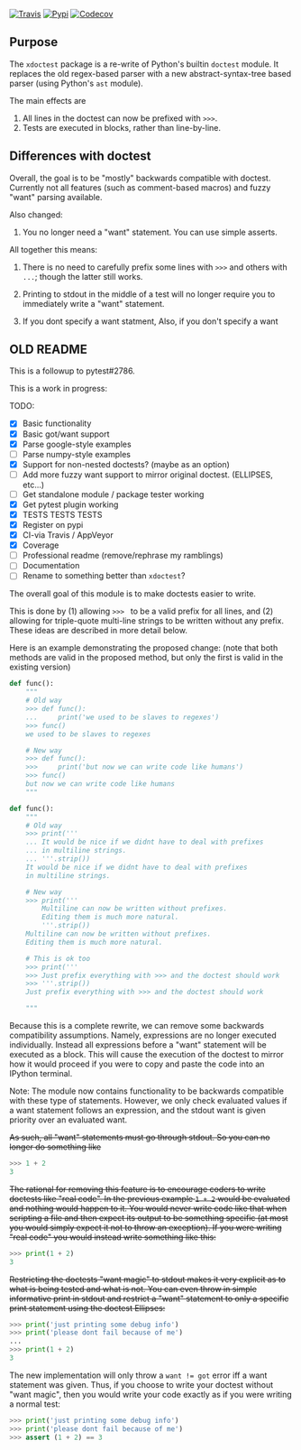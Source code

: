 [![Travis](https://img.shields.io/travis/Erotemic/xdoctest.svg)](https://travis-ci.org/Erotemic/xdoctest)
[![Pypi](https://img.shields.io/pypi/v/xdoctest.svg)](https://pypi.python.org/pypi/xdoctest)
[![Codecov](https://codecov.io/github/Erotemic/xdoctest/badge.svg?branch=master&service=github)](https://codecov.io/github/Erotemic/xdoctest?branch=master)

## Purpose

The `xdoctest` package is a re-write of Python's builtin `doctest` module. 
It replaces the old regex-based parser with a new abstract-syntax-tree based
parser (using Python's `ast` module). 

The main effects are 

1. All lines in the doctest can now be prefixed with `>>>`. 
2. Tests are executed in blocks, rather than line-by-line.


## Differences with doctest

Overall, the goal is to be "mostly" backwards compatible with doctest.
Currently not all features (such as comment-based macros) and fuzzy "want"
parsing available.

Also changed:

1. You no longer need a "want" statement. You can use simple asserts.


All together this means:

1. There is no need to carefully prefix some lines with `>>>` and others with
   `...`; though the latter still works.

2. Printing to stdout in the middle of a test will no longer require you to immediately write a "want" statement. 

3. If you dont specify a want statment, Also, if you don't specify a want 



## OLD README
This is a followup to pytest#2786.

This is a work in progress:

TODO:

- [x] Basic functionality
- [x] Basic got/want support
- [x] Parse google-style examples
- [ ] Parse numpy-style examples
- [x] Support for non-nested doctests? (maybe as an option)
- [ ] Add more fuzzy want support to mirror original doctest. (ELLIPSES, etc...)
- [ ] Get standalone module / package tester working
- [x] Get pytest plugin working
- [x] TESTS TESTS TESTS
- [x] Register on pypi
- [x] CI-via Travis / AppVeyor
- [x] Coverage
- [ ] Professional readme (remove/rephrase my ramblings)
- [ ] Documentation
- [ ] Rename to something better than `xdoctest`?

The overall goal of this module is to make doctests easier to write.

This is done by (1) allowing `>>> ` to be a valid prefix for all lines, and
(2) allowing for triple-quote multi-line strings to be written without any
prefix. These ideas are described in more detail below.


Here is an example demonstrating the proposed change: (note that both methods
are valid in the proposed method, but only the first is valid in the existing
version)
```python
def func():
    """
    # Old way
    >>> def func():
    ...     print('we used to be slaves to regexes')
    >>> func()
    we used to be slaves to regexes

    # New way
    >>> def func():
    >>>     print('but now we can write code like humans')
    >>> func()
    but now we can write code like humans
    """
```


```python
def func():
    """
    # Old way
    >>> print('''
    ... It would be nice if we didnt have to deal with prefixes
    ... in multiline strings.
    ... '''.strip())
    It would be nice if we didnt have to deal with prefixes
    in multiline strings.

    # New way
    >>> print('''
        Multiline can now be written without prefixes.
        Editing them is much more natural.
        '''.strip())
    Multiline can now be written without prefixes.
    Editing them is much more natural.

    # This is ok too
    >>> print('''
    >>> Just prefix everything with >>> and the doctest should work
    >>> '''.strip())
    Just prefix everything with >>> and the doctest should work

    """
```


Because this is a complete rewrite, we can remove some backwards compatibility
assumptions. Namely, expressions are no longer executed individually. Instead
all expressions before a "want" statement will be executed as a block. This
will cause the execution of the doctest to mirror how it would proceed if you
were to copy and paste the code into an IPython terminal.

Note: The module now contains functionality to be backwards compatible with
these type of statements. However, we only check evaluated values if a want
statement follows an expression, and the stdout want is given priority over an
evaluated want.

~~As such, all "want" statements must go through stdout. So you can no longer 
do something like~~

```python
>>> 1 + 2
3
```

~~The rational for removing this feature is to encourage coders to write doctests
like "real code". In the previous example `1 + 2`  would be evaluated and
nothing would happen to it. You would never write code like that when scripting
a file and then expect its output to be something specific (at most you would
simply expect it not to throw an exception). If you were writing "real code"
you would instead write something like this:~~

```python
>>> print(1 + 2)
3
```

~~Restricting the doctests "want magic" to stdout makes it very explicit as to
what is being tested and what is not. You can even throw in simple informative
print in stdout and restrict a "want" statement to only a specific print
statement using the doctest Ellipses:~~

```python
>>> print('just printing some debug info')
>>> print('please dont fail because of me')
...
>>> print(1 + 2)
3
```

The new implementation will only throw a `want != got` error iff a want
statement was given. Thus, if you choose to write your doctest without "want
magic", then you would write your code exactly as if you were writing a normal
test:

```python
>>> print('just printing some debug info')
>>> print('please dont fail because of me')
>>> assert (1 + 2) == 3
```
